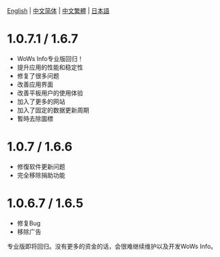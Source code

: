[English](https://github.com/HenryQuan/WoWs-Info-Re/blob/master/log/en.md) | [中文简体](https://github.com/HenryQuan/WoWs-Info-Re/blob/master/log/zh.md) | [中文繁體](https://github.com/HenryQuan/WoWs-Info-Re/blob/master/log/zh-hant.md) | [日本語](https://github.com/HenryQuan/WoWs-Info-Re/blob/master/log/ja.md)

# 1.0.7.1 / 1.6.7
- WoWs Info专业版回归！
- 提升应用的性能和稳定性
- 修复了很多问题
- 改善应用界面
- 改善平板用户的使用体验
- 加入了更多的网站
- 加入了固定的数据更新周期
- 暫時去除圖標

# 1.0.7 / 1.6.6
- 修復软件更新问题
- 完全移除捐助功能

# 1.0.6.7 / 1.6.5
- 修复Bug
- 移除广告

专业版即将回归。没有更多的资金的话，会很难继续维护以及开发WoWs Info。
